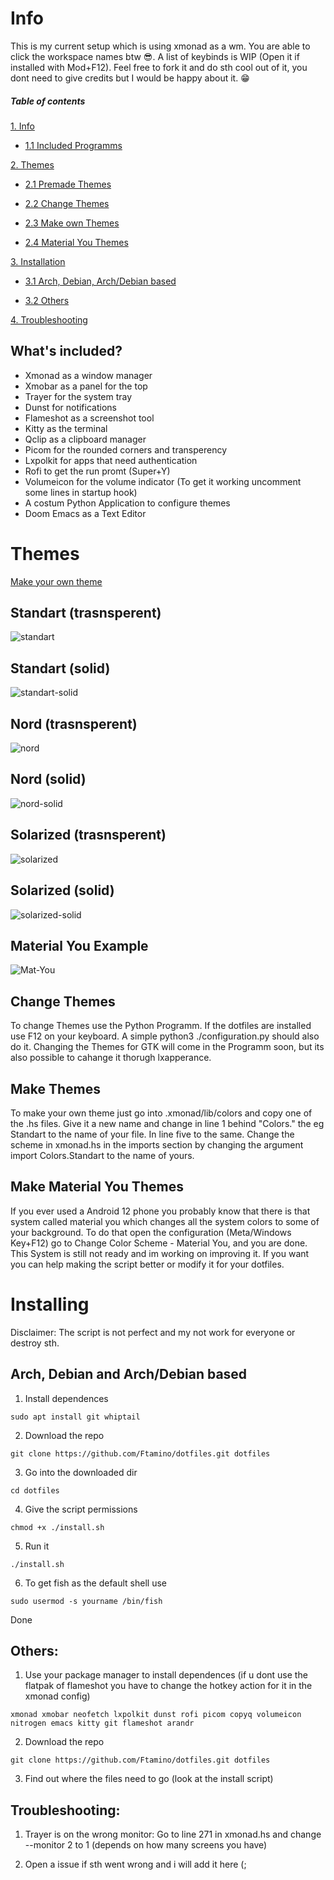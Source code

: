 # Info

This is my current setup which is using xmonad as a wm. You are able to click the workspace names btw 😎. A list of keybinds is WIP (Open it if installed with Mod+F12). Feel free to fork it and do sth cool out of it, you dont need to give credits but I would be happy about it. 😁

##### Table of contents
[1. Info](https://github.com/Ftamino/dotfiles#info)

* [1.1 Included Programms](https://github.com/Ftamino/dotfiles#whats-included)
  
[2. Themes](https://github.com/Ftamino/dotfiles#themes)

*  [2.1 Premade Themes](https://github.com/Ftamino/dotfiles#standart-trasnsperent)
  
*  [2.2 Change Themes](https://github.com/Ftamino/dotfiles#change-themes)
  
*  [2.3 Make own Themes](https://github.com/Ftamino/dotfiles#make-themes)

*  [2.4 Material You Themes](https://github.com/Ftamino/dotfiles#make-material-you-themes)

[3. Installation](https://github.com/Ftamino/dotfiles#installing)

*  [3.1 Arch, Debian, Arch/Debian based](https://github.com/Ftamino/dotfiles/blob/main/README.md#arch-debian-and-archdebian-based)

*  [3.2 Others](https://github.com/Ftamino/dotfiles#others)

[4. Troubleshooting](https://github.com/Ftamino/dotfiles#troubleshooting)

## What's included?

* Xmonad as a window manager 
* Xmobar as a panel for the top 
* Trayer for the system tray
* Dunst for notifications
* Flameshot as a screenshot tool
* Kitty as the terminal
* Qclip as a clipboard manager
* Picom for the rounded corners and transperency
* Lxpolkit for apps that need authentication
* Rofi to get the run promt (Super+Y)
* Volumeicon for the volume indicator (To get it working uncomment some lines in startup hook)
* A costum Python Application to configure themes
* Doom Emacs as a Text Editor
# Themes

[Make your own theme](https://github.com/Ftamino/dotfiles#themeing)
  ## Standart (trasnsperent)
  ![standart](https://i.imgur.com/7b1osbU.png)
  ## Standart (solid)
  ![standart-solid](https://i.imgur.com/bWLnC0c.png)
  ## Nord (trasnsperent)
 ![nord](https://i.imgur.com/Ky5Exes.png)
  ## Nord (solid)
  ![nord-solid](https://i.imgur.com/ALXcVfr.png)
  ## Solarized (trasnsperent)
![solarized](https://i.imgur.com/O58F9pc.png)
  ## Solarized (solid)
![solarized-solid](https://i.imgur.com/zVZkqdx.png)
  ## Material You Example
![Mat-You](https://i.imgur.com/TizwZG7.png)

## Change Themes

To change Themes use the Python Programm. If the dotfiles are installed use F12 on your keyboard. A simple python3 ./configuration.py should also do it. Changing the Themes for GTK will come in the Programm soon, but its also possible to cahange it thorugh lxapperance.

## Make Themes

To make your own theme just go into .xmonad/lib/colors and copy one of the .hs files. Give it a new name and change in line 1 behind "Colors." the eg Standart to the name of your file. In line five to the same. Change the scheme in xmonad.hs in the imports section by changing the argument import Colors.Standart to the name of yours.
 
## Make Material You Themes

If you ever used a Android 12 phone you probably know that there is that system called material you which changes all the system colors to some of your background. To do that open the configuration (Meta/Windows Key+F12) go to Change Color Scheme - Material You, and you are done. This System is still not ready and im working on improving it. If you want you can help making the script better or modify it for your dotfiles. 
 
# Installing 
Disclaimer: The script is not perfect and my not work for everyone or destroy sth. 

## Arch, Debian and Arch/Debian based 
 1. Install dependences
```
sudo apt install git whiptail
```
 2. Download the repo
```
git clone https://github.com/Ftamino/dotfiles.git dotfiles
```
 3. Go into the downloaded dir
```
cd dotfiles
```
 4. Give the script permissions 
```
chmod +x ./install.sh
```
 5. Run it
```
./install.sh
```
6. To get fish as the default shell use
```
sudo usermod -s yourname /bin/fish
```

 Done
 
## Others:
 1. Use your package manager to install dependences (if u dont use the flatpak of flameshot you have to change the hotkey action for it in the xmonad config)
 ```
 xmonad xmobar neofetch lxpolkit dunst rofi picom copyq volumeicon nitrogen emacs kitty git flameshot arandr
 ```
 2. Download the repo
 ```
 git clone https://github.com/Ftamino/dotfiles.git dotfiles
 ```
 3. Find out where the files need to go (look at the install script)
 
 ## Troubleshooting: 
 
 1. Trayer is on the wrong monitor: Go to line 271 in xmonad.hs and change --monitor 2 to 1 (depends on how many screens you have)
 
 2. Open a issue if sth went wrong and i will add it here (;
